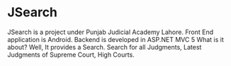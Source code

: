 # JSearch
JSearch is a project under Punjab Judicial Academy Lahore. 
Front End application is Android. Backend is developed in ASP.NET MVC 5
What is it about?
Well, It provides a Search. Search for all Judgments, Latest Judgments of Supreme Court, High Courts.
